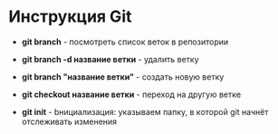 # Инструкция Git

+ **git branch** - посмотреть список веток в репозитории

+ **git branch -d название ветки** - удалить ветку

+ **git branch "название ветки"** - создать новую ветку

+ **git checkout название ветки** - переход на другую веткe

+ **git init** - bнициализация: указываем папку, в которой
git начнёт отслеживать изменения

